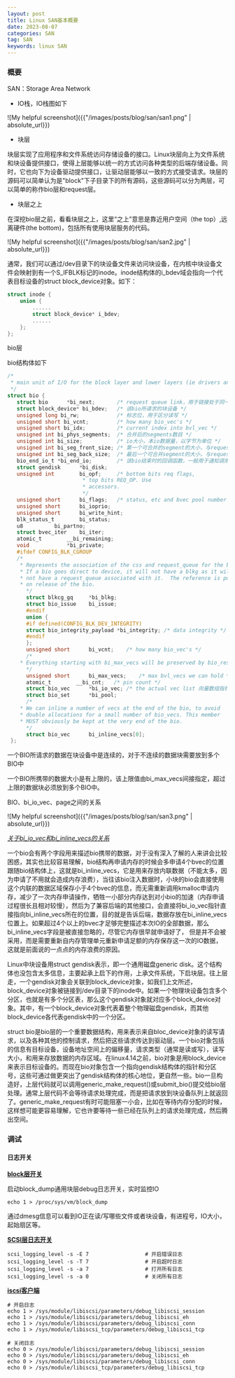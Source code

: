 ```yaml
---
layout: post
title: Linux SAN基本概要
date: 2023-08-07
categories: SAN
tag: SAN
keywords: linux SAN 
---
```


### 概要

SAN：Storage Area Network

- IO栈，IO栈图如下

![My helpful screenshot]({{"/images/posts/blog/san/san1.png" | absolute_url}}) 

- 块层

块层实现了应用程序和文件系统访问存储设备的接口。Linux块层向上为文件系统和块设备提供接口，使得上层能够以统一的方式访问各种类型的后端存储设备。同时，它也向下为设备驱动提供接口，让驱动层能够以一致的方式接受请求。块层的源码可以简单认为是"block"下子目录下的所有源码，这些源码可以分为两层，可以简单的称作bio层和request层。

- 块层之上

在深挖bio层之前，看看块层之上，这里“之上”意思是靠近用户空间（the top）,远离硬件(the bottom)，包括所有使用块层服务的代码。

![My helpful screenshot]({{"/images/posts/blog/san/san2.jpg" | absolute_url}}) 

通常，我们可以通过/dev目录下的块设备文件来访问块设备，在内核中块设备文件会映射到有一个S_IFBLK标记的inode。inode结构体的i_bdev域会指向一个代表目标设备的struct block_device对象。如下：

```c
struct inode {
    union {
        ......
        struct block_device* i_bdev;
        ......
    };
};
```

bio层

bio结构体如下

```c
/*
 * main unit of I/O for the block layer and lower layers (ie drivers and stacking drivers)
 */
struct bio {
   struct bio      *bi_next;       /* request queue link，用于链接处于同一request的bio */
   struct block_device* bi_bdev;   /* 该bio所请求的块设备 */
   unsigned long bi_rw;            /* 标志位，用于区分读写 */
   unsigned short bi_vcnt;         /* how many bio_vec's */
   unsigned short bi_idx;          /* current index into bvl_vec */
   unsigned int bi_phys_segments;  /* 合并后的segments数目 */
   unsigned int bi_size;           /* io大小，本io数据量，以字节为单位 */
   unsigned int bi_seg_front_size; /* 第一个可合并的segment的大小，与request合并相关 */
   unsigned int bi_seg_back_size;  /* 最后一个可合并segment的大小，与request合并相关*/
   bio_end_io_t *bi_end_io;        /* 该bio结束时的回调函数，一般用于通知调用者该bio的完成情况*/
   struct gendisk      *bi_disk;
   unsigned int        bi_opf;     /* bottom bits req flags,
                        * top bits REQ_OP. Use
                        * accessors.
                        */
   unsigned short      bi_flags;   /* status, etc and bvec pool number */
   unsigned short      bi_ioprio;
   unsigned short      bi_write_hint;
   blk_status_t        bi_status;
   u8          bi_partno;
   struct bvec_iter    bi_iter;
   atomic_t        __bi_remaining;
   void            *bi_private;
   #ifdef CONFIG_BLK_CGROUP
   /*
    * Represents the association of the css and request_queue for the bio.
    * If a bio goes direct to device, it will not have a blkg as it will
    * not have a request_queue associated with it.  The reference is put
    * on release of the bio.
      */
      struct blkcg_gq     *bi_blkg;
      struct bio_issue    bi_issue;
      #endif
      union {
      #if defined(CONFIG_BLK_DEV_INTEGRITY)
      struct bio_integrity_payload *bi_integrity; /* data integrity */
      #endif
      };
      unsigned short      bi_vcnt;    /* how many bio_vec's */
      /*
    * Everything starting with bi_max_vecs will be preserved by bio_reset()
      */
      unsigned short      bi_max_vecs;    /* max bvl_vecs we can hold */
      atomic_t        __bi_cnt;   /* pin count */
      struct bio_vec      *bi_io_vec; /* the actual vec list 向量数组指针 */
      struct bio_set      *bi_pool;
      /*
    * We can inline a number of vecs at the end of the bio, to avoid
    * double allocations for a small number of bio_vecs. This member
    * MUST obviously be kept at the very end of the bio.
      */
      struct bio_vec      bi_inline_vecs[0];
 };
```


一个BIO所请求的数据在块设备中是连续的，对于不连续的数据块需要放到多个BIO中

一个BIO所携带的数据大小是有上限的，该上限值由bi_max_vecs间接指定，超过上限的数据块必须放到多个BIO中。

BIO、bi_io_vec、page之间的关系

![My helpful screenshot]({{"/images/posts/blog/san/san3.png" | absolute_url}}) 

<u>*关于bi_io_vec和bi_inline_vecs的关系*</u>

一个bio会有两个字段用来描述bio携带的数据，对于没有深入了解的人来讲会比较困惑，其实也比较容易理解，bio结构再申请内存的时候会多申请4个bvec的位置跟随bio结构体上，这就是bi_inline_vecs，它是用来存放内联数据（不能太多，因为申请了不用就会造成内存浪费），当往该bio注入数据时，小块的bio会直接使用这个内联的数据区域保存小于4个bvec的信息，而无需重新调用kmalloc申请内存，减少了一次内存申请操作，牺牲一小部分内存达到对小bio的加速（内存申请过程很长且相对较慢），然后为了兼容后端的其他接口，会直接将bi_io_vec指针直接指向bi_inline_vecs所在的位置，目的就是告诉后端，数据存放在bi_inline_vecs位置上。如果超过4个以上的bvec才足够完整描述本次IO的全部数据，那么bi_inline_vecs字段是被直接忽略的，尽管它内存很早就申请好了， 但是并不会被采用，而是需要重新自内存管理单元重新申请足额的内存保存这一次的IO数据，这就是前面说的一点点的内存浪费的原因。

Linux中块设备用struct gendisk表示，即一个通用磁盘generic disk。这个结构体也没包含太多信息，主要起承上启下的作用，上承文件系统，下启块层。往上层走，一个gendisk对象会关联到block_device对象，如我们上文所述，block_device对象被链接到/dev目录下的inode中。如果一个物理块设备包含多个分区，也就是有多个分区表，那么这个gendisk对象就对应多个block_device对象。其中，有一个block_device对象代表着整个物理磁盘gendisk，而其他block_device各代表gendisk中的一个分区。

struct bio是bio层的一个重要数据结构，用来表示来自bloc_device对象的读写请求，以及各种其他的控制请求，然后把这些请求传达到驱动层。一个bio对象包括的信息有目标设备，设备地址空间上的偏移量，请求类型（通常是读或写），读写大小，和用来存放数据的内存区域。在linux4.14之前，bio对象是用block_device来表示目标设备的。而现在bio对象包含一个指向gendisk结构体的指针和分区号，这些可通过做更突出了gendisk结构体的核心地位，更自然一些。bio一旦构造好，上层代码就可以调用generic_make_request()或submit_bio()提交给bio层处理。通常上层代码不会等待请求处理完成，而是把请求放到块设备队列上就返回了。generic_make_request有时可能阻塞一小会，比如在等待内存分配的时候，这样想可能更容易理解，它也许要等待一些已经在队列上的请求处理完成，然后腾出空间。

### 调试

#### 日志开关

**<u>block层开关</u>**

启动block_dump通用块层debug日志开关，实时监控IO

```shell
echo 1 > /proc/sys/vm/block_dump
```

通过dmesg信息可以看到IO正在读/写哪些文件或者块设备，有进程号，IO大小，起始扇区等。

**<u>SCSI层日志开关</u>**

```shell
scsi_logging_level -s -E 7					# 开启错误日志
scsi_logging_level -s -T 7					# 开启超时日志
scsi_logging_level -s -a 7					# 打开所有日志
scsi_logging_level -s -a 0					# 关闭所有日志
```

**<u>iscsi客户端</u>**

```shell
# 开启日志
echo 1 > /sys/module/libiscsi/parameters/debug_libiscsi_session
echo 1 > /sys/module/libiscsi/parameters/debug_libiscsi_eh
echo 1 > /sys/module/libiscsi/parameters/debug_libiscsi_conn
echo 1 > /sys/module/libiscsi_tcp/parameters/debug_libiscsi_tcp

# 关闭日志
echo 0 > /sys/module/libiscsi/parameters/debug_libiscsi_session
echo 0 > /sys/module/libiscsi/parameters/debug_libiscsi_eh
echo 0 > /sys/module/libiscsi/parameters/debug_libiscsi_conn
echo 0 > /sys/module/libiscsi_tcp/parameters/debug_libiscsi_tcp
```

